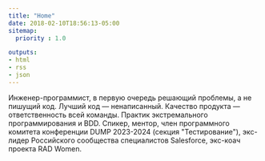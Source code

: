 ```yaml
---
title: "Home"
date: 2018-02-10T18:56:13-05:00
sitemap:
  priority : 1.0

outputs:
- html
- rss
- json
---
```

Инженер-программист, в первую очередь решающий проблемы, а не пишущий код. Лучший код — ненаписанный. Качество продукта — ответственность всей команды. Практик экстремального программирования и BDD. Спикер, ментор, член программного комитета конференции DUMP 2023-2024 (секция "Тестирование"), экс-лидер Российского сообщества специалистов Salesforce, экс-коач проекта RAD Women.
